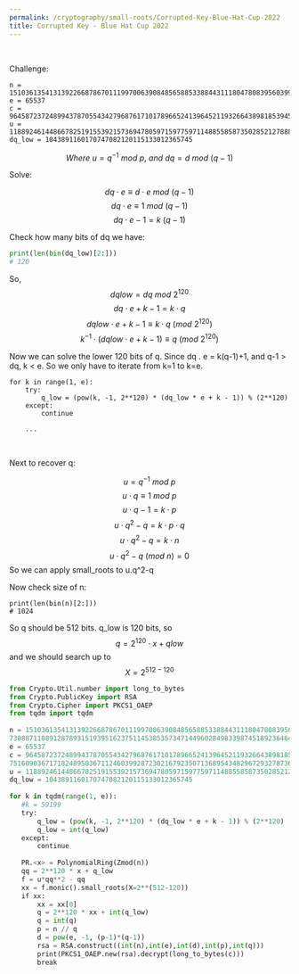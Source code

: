 ```yaml
---
permalink: /cryptography/small-roots/Corrupted-Key-Blue-Hat-Cup-2022
title: Corrupted Key - Blue Hat Cup 2022
---
```


<br>


Challenge:

```
n = 151036135413139226687867011199700639084856588533884431118047808395603993635242690166659649156476428533386350427603713487259266502837260466348398817558768025404903682189934563578605367223796247470920497617904900418615352839562681665973088711089128789315193951623751145385357347144960284983398745189236464272961
e = 65537
c = 96458723724899437870554342796876171017896652413964521193266438981853945238446913579867464909353925601873532290626111170073532116639383463734148270579305067733147411306325252107181823453497914478588342362177625026365513002442585949837516090367171824895036711246039928723021679235071368954348296729327873680822
u = 11889246144866782519155392157369478059715977597114885585873502852127888907191116911762955888968046505980125449346852147369649024143226438553109462231463320
dq_low = 1043891160170747082120115133012365745
```

$$Where\ u = q^{-1}\ mod\ p,\ and\ dq = d\ mod\ (q-1)$$

Solve:

$$dq \cdot e \equiv d \cdot e\ mod\ (q-1)$$
$$dq \cdot e \equiv 1\ mod\ (q-1)$$
$$dq \cdot e - 1 = k\ (q-1)$$

Check how many bits of dq we have:

```python
print(len(bin(dq_low)[2:]))
# 120
```

So, $$dqlow = dq\ mod\ 2^{120} $$
$$dq \cdot e + k - 1 = k \cdot q$$
$$dqlow \cdot e + k - 1 \equiv k \cdot q\ (mod\ 2^{120})$$
$$k^{-1} \cdot  (dqlow \cdot e + k - 1) \equiv q\ (mod\ 2^{120})$$

Now we can solve the lower 120 bits of q. 
Since dq . e = k(q-1)+1, and q-1 > dq, k < e.
So we only have to iterate from k=1 to k=e.

```
for k in range(1, e):
	try:
		q_low = (pow(k, -1, 2**120) * (dq_low * e + k - 1)) % (2**120)
	except:
		continue

	...
```

<br>

Next to recover q:

$$u = q^{-1}\ mod\ p$$$$u \cdot q \equiv 1\ mod\ p$$$$u \cdot q - 1 = k\cdot p$$$$u \cdot q^2 - q = k\cdot p \cdot q$$
$$u \cdot q^2 - q = k\cdot n$$
$$u \cdot q^2 - q\ (mod\ n) = 0$$
So we can apply small_roots to u.q^2-q  

Now check size of n:
```
print(len(bin(n)[2:]))
# 1024
```
So q should be 512 bits. q_low is 120 bits, so 
$$q = 2^{120} \cdot x + qlow$$
and we should search up to 
$$X = 2^{512 - 120}$$



```python
from Crypto.Util.number import long_to_bytes 
from Crypto.PublicKey import RSA  
from Crypto.Cipher import PKCS1_OAEP  
from tqdm import tqdm  
  
n = 1510361354131392266878670111997006390848565885338844311180478083956039936352426901666596491564764285333863504276037134872592665028372604663483988175587680254049036821899345635786053672237962474709204976179049004186153528395626816659  
73088711089128789315193951623751145385357347144960284983398745189236464272961  
e = 65537  
c = 9645872372489943787055434279687617101789665241396452119326643898185394523844691357986746490935392560187353229062611117007353211663938346373414827057930506773314741130632525210718182345349791447858834236217762502636551300244258594983  
7516090367171824895036711246039928723021679235071368954348296729327873680822  
u = 11889246144866782519155392157369478059715977597114885585873502852127888907191116911762955888968046505980125449346852147369649024143226438553109462231463320  
dq_low = 1043891160170747082120115133012365745  
  
for k in tqdm(range(1, e)):  
   #k = 59199  
   try:  
       q_low = (pow(k, -1, 2**120) * (dq_low * e + k - 1)) % (2**120)  
       q_low = int(q_low)  
   except:  
       continue  
  
   PR.<x> = PolynomialRing(Zmod(n))  
   qq = 2**120 * x + q_low  
   f = u*qq**2 - qq  
   xx = f.monic().small_roots(X=2**(512-120))  
   if xx:  
       xx = xx[0]  
       q = 2**120 * xx + int(q_low)  
       q = int(q)  
       p = n // q  
       d = pow(e, -1, (p-1)*(q-1))  
       rsa = RSA.construct((int(n),int(e),int(d),int(p),int(q)))  
       print(PKCS1_OAEP.new(rsa).decrypt(long_to_bytes(c)))  
       break
```

